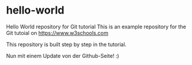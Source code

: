  # hello-world
Hello World repository for Git tutorial
This is an example repository for the Git tutoial on https://www.w3schools.com

This repository is built step by step in the tutorial. 

Nun mit einem Update von der Github-Seite! :)
